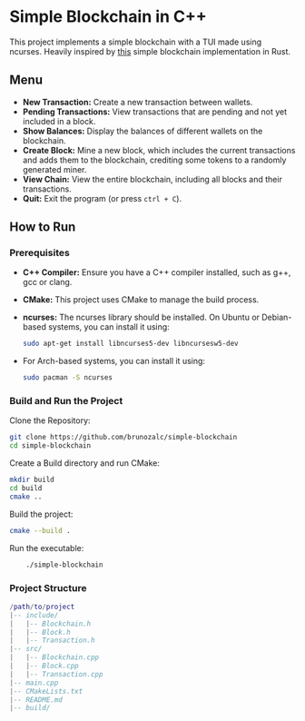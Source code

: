 # Simple Blockchain in C++

This project implements a simple blockchain with a TUI made using ncurses. Heavily inspired by [this](https://github.com/benWindsorCode/rustBlockchain) simple blockchain implementation in Rust.

## Menu

- **New Transaction:** Create a new transaction between wallets.
- **Pending Transactions:** View transactions that are pending and not yet included in a block.
- **Show Balances:** Display the balances of different wallets on the blockchain.
- **Create Block:** Mine a new block, which includes the current transactions and adds them to the blockchain, crediting some tokens to a randomly generated miner.
- **View Chain:** View the entire blockchain, including all blocks and their transactions.
- **Quit:** Exit the program (or press `ctrl + C`).

## How to Run

### Prerequisites

- **C++ Compiler:** Ensure you have a C++ compiler installed, such as g++, gcc or clang.

- **CMake:** This project uses CMake to manage the build process.

- **ncurses:** The ncurses library should be installed. On Ubuntu or Debian-based systems, you can install it using:

    ```bash
    sudo apt-get install libncurses5-dev libncursesw5-dev
    ```

- For Arch-based systems, you can install it using:

    ```bash
    sudo pacman -S ncurses
    ```

### Build and Run the Project

Clone the Repository:

```bash
git clone https://github.com/brunozalc/simple-blockchain
cd simple-blockchain
```

Create a Build directory and run CMake:

```bash
mkdir build
cd build
cmake ..
```

Build the project:

```bash
cmake --build .
```

Run the executable:

```bash
    ./simple-blockchain
```

### Project Structure

```lua
/path/to/project
|-- include/
|   |-- Blockchain.h
|   |-- Block.h
|   |-- Transaction.h
|-- src/
|   |-- Blockchain.cpp
|   |-- Block.cpp
|   |-- Transaction.cpp
|-- main.cpp
|-- CMakeLists.txt
|-- README.md
|-- build/
```
